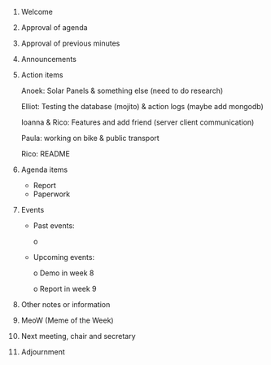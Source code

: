 1. Welcome


2. Approval of agenda


3. Approval of previous minutes


4. Announcements


5. Action items

    Anoek: Solar Panels & something else (need to do research)
   
    Elliot: Testing the database (mojito) & action logs (maybe add mongodb)
   
    Ioanna & Rico: Features and add friend (server client communication)
   
    Paula: working on bike & public transport
   
    Rico: README
    

6. Agenda items
    - Report
    - Paperwork
    
7. Events

    - Past events:

	    o
   
    - Upcoming events:

    	o Demo in week 8

    	o Report in week 9

8. Other notes or information


9. MeoW (Meme of the Week)


10. Next meeting, chair and secretary


11. Adjournment